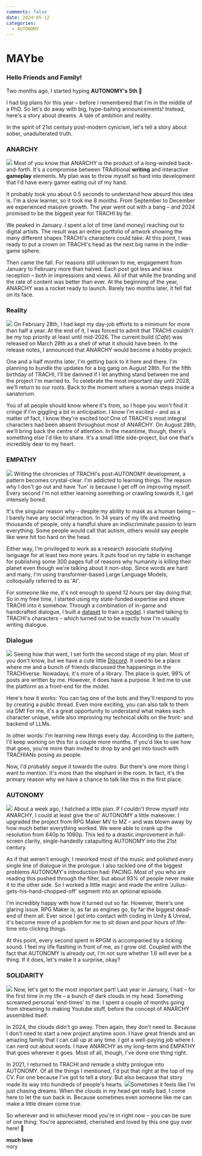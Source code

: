 ```yaml
---
comments: false
date: 2024-05-12
categories:
  - AUTONOMY
---
```


# MAYbe

### Hello Friends and Family! 

Two months ago, I started hyping **AUTONOMY's 5th 🎉**

I had big plans for this year – before I remembered that I'm in the middle of a PhD. So let's do away with big, hype-baiting announcements! Instead, here's a story about dreams. A tale of ambition and reality. 

In the spirit of 21st century post-modern cynicism, let's tell a story about sober, unadulterated truth.

### ANARCHY
![](/assets/blog/images/steam/2024/c0095465c2abcf4e1865d3f133509ef9bcb1c6ab.png)
Most of you know that ANARCHY is the product of a long-winded back-and-forth. It's a compromise between TRAditional **writing** and interactive **gameplay** elements. My plan was to throw myself so hard into development that I'd have every gamer eating out of my hand.

It probably took you about 0.5 seconds to understand how absurd this idea is. I'm a slow learner, so it took me 8 months. From September to December we experienced massive growth. The year went out with a bang – and 2024 promised to be the biggest year for TRACHI by far.

We peaked in January. I spent a lot of time (and money) reaching out to digital artists. The result was an entire portfolio of artwork showing the many different shapes TRACHI's characters could take. At this point, I was ready to put a crown on TRACHI's head as the next big name in the indie-game sphere. 

Then came the fall. For reasons still unknown to me, engagement from January to February more than halved. Each post got less and less reception – both in impressions and views. All of that while the branding and the rate of content was better than ever. At the beginning of the year, ANARCHY was a rocket ready to launch. Barely two months later, it fell flat on its face.

### Reality
![](/assets/blog/images/steam/2024/1a2927ef04e1cffe6d26898360747812795f7dd7.png)
On February 28th, I had kept my day-job efforts to a minimum for more than half a year. At the end of it, I was forced to admit that TRACHI couldn't be my top priority at least until mid-2026. The current build (*Café*) was released on March 28th as a shell of what it should have been. In the release notes, I announced that ANARCHY would become a hobby project. 

One and a half months later, I'm getting back to it here and there. I'm planning to bundle the updates for a big gang on August 28th. For the fifth birthday of TRACHI, I'll be damned if I let anything stand between me and the project I'm married to. To celebrate the most important day until 2028, we'll return to our roots. Back to the moment where a woman steps inside a sanatorium. 

You of all people should know where it's from, so I hope you won't find it cringe if I'm giggling a bit in anticipation. I know I'm excited – and as a matter of fact, I know they're excited too! One of TRACHI's most integral characters had been absent throughout most of ANARCHY. On August 28th, we'll bring back the centre of attention. In the meantime, though, there's something else I'd like to share. It's a small little side-project, but one that's incredibly dear to my heart.

### EMPATHY
![](/assets/blog/images/steam/2024/932d8207db0ca9d8e039335f20b08f7cab1b5eec.png)
Writing the chronicles of TRACHI's post-AUTONOMY development, a pattern becomes crystal-clear. I'm addicted to learning things. The reason why I don't go out and have 'fun' is because I get off on improving myself. Every second I'm not either learning something or crawling towards it, I get intensely bored.

It's the singular reason why – despite my ability to mask as a human being – I barely have any social interaction. In 34 years of my life and meeting thousands of people, only a handful share an indiscriminate passion to learn everything. Some people would call that autism, others would say people like were hit too hard on the head.

Either way, I'm privileged to work as a research associate studying language for at least two more years. It puts food on my table in exchange for publishing some 300 pages full of reasons why humanity is killing their planet even though we're talking about it non-stop. Since words are hard and many, I'm using transformer-based Large Language Models, colloquially referred to as 'AI'.

For someone like me, it's not enough to spend 12 hours per day doing that. So in my free time, I started using my state-funded expertise and shove TRACHI into it somehow. Through a combination of in-game and handcrafted dialogue, I built a [dataset](https://huggingface.co/datasets/norygano/TRACHI) to train a [model](https://huggingface.co/norygano/dolphin-mistral-TRACHI-7b). I started talking to TRACHI's characters – which turned out to be exactly how I'm usually writing dialogue.

### Dialogue
![](/assets/blog/images/steam/2024/ff71b2f3c18d677b1d7efc08cf79cd005fb44f99.png)
Seeing how that went, I set forth the second stage of my plan. Most of you don't know, but we have a cute little [Discord](https://discord.gg/CEWCSuWpyk). It used to be a place where me and a bunch of friends discussed the happenings in the TRACHIverse. Nowadays, it's more of a library. The place is quiet, 99% of posts are written by me. However, it does have a purpose. It led me to use the platform as a front-end for the model.

Here's how it works: You can tag one of the bots and they'll respond to you by creating a public thread. Even more exciting, you can also talk to them via DM! For me, it's a great opportunity to understand what makes each character unique, while also improving my technical skills on the front- and backend of LLMs.

In other words: I'm learning new things every day. According to the pattern, I'll keep working on this for a couple more months. If you'd like to see how that goes, you're more than invited to drop by and get into touch with TRACHIANs posing as people.

Now, I'd probably segue it towards the outro. But there's one more thing I want to mention. It's more than the elephant in the room. In fact, it's the primary reason why we have a chance to talk like this in the first place. 

### AUTONOMY
![](/assets/blog/images/steam/2024/35583542a0d08603a0dee69efa148caafe5cecf8.png)
About a week ago, I hatched a little plan. If I couldn't throw myself into ANARCHY, I could at least give the ol' AUTONOMY a little makeover. I upgraded the project from RPG Maker MV to MZ – and was blown away by how much better everything worked. We were able to crank up the resolution from 640p to 1080p. This led to a drastic improvement in full-screen clarity, single-handedly catapulting AUTONOMY into the 21st century.

As if that weren't enough, I reworked most of the music and polished every single line of dialogue in the prologue. I also tackled one of the biggest problems AUTONOMY's introduction had: PACING. Most of you who are reading this pushed through the filter, but about 93% of people never make it to the other side. So I worked a little magic and made the entire 'Julius-gets-his-hand-chopped-off' segment into an optional episode.

I'm incredibly happy with how it turned out so far. However, there's one glaring issue. RPG Maker is, as far as engines go, by far the biggest dead-end of them all. Ever since I got into contact with coding in Unity & Unreal, it's become more of a problem for me to sit down and pour hours of life-time into clicking things.

At this point, every second spent in RPGM is accompanied by a ticking sound. I feel my life flashing in front of me, as I grow old. Coupled with the fact that AUTONOMY is already out, I'm not sure whether 1.6 will ever be a thing. If it does, let's make it a surprise, okay?

### SOLIDARITY
![](/assets/blog/images/steam/2024/f85a8c9c921e29bad7e661b3bc65049b076b2742.png)
Now, let's get to the most important part! Last year in January, I had – for the first time in my life – a bunch of dark clouds in my head. Something screamed personal 'end-times' to me. I spent a couple of months going from streaming to making Youtube stuff, before the concept of ANARCHY assembled itself.

In 2024, the clouds didn't go away. Then again, they don't need to. Because I don't need to start a new project anytime soon. I have great friends and an amazing family that I can call up at any time. I got a well-paying job where I can nerd out about words. I have ANARCHY as my long-term and EMPATHY that goes wherever it goes. Most of all, though, I've done one thing right.

In 2021, I returned to TRACHI and remade a shitty prologue into AUTONOMY. Of all the things I mentioned, I'd put that right at the top of my CV. For one because I've got to tell a story. But also because that story made its way into hundreds of people's hearts.
![](/assets/blog/images/steam/2024/bb780824a5171fabd82d886c5f0f89656d6465f4.png)Sometimes it feels like I'm just chasing dreams. When the clouds in my head get really bad, I come here to let the sun back in. Because sometimes even someone like me can make a little dream come true.

So wherever and in whichever mood you're in right now – you can be sure of one thing: 
You're appreciated, cherished and loved by this one guy over here! 🤗

**much love**  
nory
